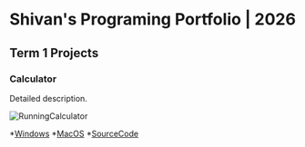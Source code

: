 #  Shivan's Programing Portfolio | 2026

## Term 1 Projects

### Calculator

Detailed description.

![RunningCalculator]()

*[Windows]()
*[MacOS]()
*[SourceCode]()
